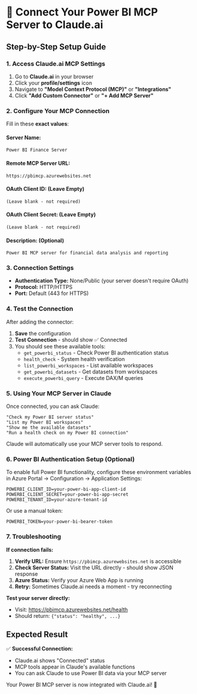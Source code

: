 # 🔗 Connect Your Power BI MCP Server to Claude.ai

## Step-by-Step Setup Guide

### 1. Access Claude.ai MCP Settings
1. Go to **Claude.ai** in your browser
2. Click your **profile/settings** icon
3. Navigate to **"Model Context Protocol (MCP)"** or **"Integrations"**
4. Click **"Add Custom Connector"** or **"+ Add MCP Server"**

### 2. Configure Your MCP Connection

Fill in these **exact values**:

#### **Server Name:**
```
Power BI Finance Server
```

#### **Remote MCP Server URL:**
```
https://pbimcp.azurewebsites.net
```

#### **OAuth Client ID:** (Leave Empty)
```
(Leave blank - not required)
```

#### **OAuth Client Secret:** (Leave Empty) 
```
(Leave blank - not required)
```

#### **Description:** (Optional)
```
Power BI MCP server for financial data analysis and reporting
```

### 3. Connection Settings

- **Authentication Type:** None/Public (your server doesn't require OAuth)
- **Protocol:** HTTP/HTTPS
- **Port:** Default (443 for HTTPS)

### 4. Test the Connection

After adding the connector:

1. **Save** the configuration
2. **Test Connection** - should show ✅ Connected
3. You should see these available tools:
   - `get_powerbi_status` - Check Power BI authentication status
   - `health_check` - System health verification
   - `list_powerbi_workspaces` - List available workspaces
   - `get_powerbi_datasets` - Get datasets from workspaces  
   - `execute_powerbi_query` - Execute DAX/M queries

### 5. Using Your MCP Server in Claude

Once connected, you can ask Claude:

```
"Check my Power BI server status"
"List my Power BI workspaces"
"Show me the available datasets"
"Run a health check on my Power BI connection"
```

Claude will automatically use your MCP server tools to respond.

### 6. Power BI Authentication Setup (Optional)

To enable full Power BI functionality, configure these environment variables in Azure Portal → Configuration → Application Settings:

```
POWERBI_CLIENT_ID=your-power-bi-app-client-id
POWERBI_CLIENT_SECRET=your-power-bi-app-secret
POWERBI_TENANT_ID=your-azure-tenant-id
```

Or use a manual token:
```
POWERBI_TOKEN=your-power-bi-bearer-token
```

### 7. Troubleshooting

**If connection fails:**

1. **Verify URL:** Ensure `https://pbimcp.azurewebsites.net` is accessible
2. **Check Server Status:** Visit the URL directly - should show JSON response
3. **Azure Status:** Verify your Azure Web App is running
4. **Retry:** Sometimes Claude.ai needs a moment - try reconnecting

**Test your server directly:**
- Visit: https://pbimcp.azurewebsites.net/health
- Should return: `{"status": "healthy", ...}`

## Expected Result

✅ **Successful Connection:**
- Claude.ai shows "Connected" status
- MCP tools appear in Claude's available functions
- You can ask Claude to use Power BI data via your MCP server

Your Power BI MCP server is now integrated with Claude.ai! 🎉